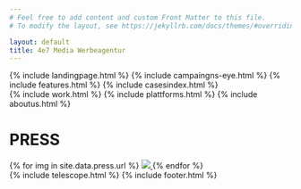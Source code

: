 ```yaml
---
# Feel free to add content and custom Front Matter to this file.
# To modify the layout, see https://jekyllrb.com/docs/themes/#overriding-theme-defaults

layout: default
title: 4e7 Media Werbeagentur
---
```

<div class="gallery"></div>
<div id="home">
  {% include landingpage.html %}
  {% include campaingns-eye.html %}
  {% include features.html %}
  {% include casesindex.html %}
  <div class="finder"></div>
  {% include work.html %}
  {% include plattforms.html %}
  {% include aboutus.html %}
  <div id="press" class="section">
    <div class="fp-bg"></div>
      <div class="sec-title"><h1>PRESS</h1><div class="line"></div></div>
      <div id="press-gal">
        {% for img in site.data.press.url %}
        <a class="press-link" href="{{site.cloud_host}}{{img}}">
          <img class="press-img"
            src="{{site.cloud_host}}if_w_gt_h,c_fill,h_180,w_250/if_h_gt_w,c_fill,w_120,h_180/if_h_eq_w,c_fill,w_120,h_180{{img}}">
        </a>
        {% endfor %}
      </div>
    
  </div>
  {% include telescope.html %}
  {% include footer.html %}
</div>
<script>
  $('.press-link').magnificPopup({
    type: 'image',
    gallery: {
      enabled: true
    }
    // other options
  });
</script>